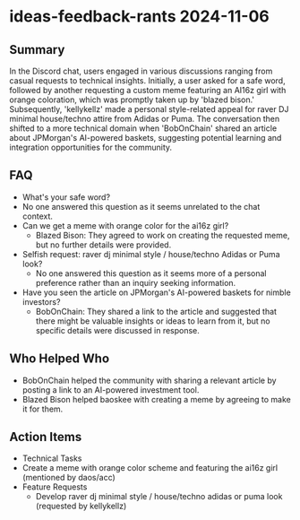 # ideas-feedback-rants 2024-11-06

## Summary
 In the Discord chat, users engaged in various discussions ranging from casual requests to technical insights. Initially, a user asked for a safe word, followed by another requesting a custom meme featuring an AI16z girl with orange coloration, which was promptly taken up by 'blazed bison.' Subsequently, 'kellykellz' made a personal style-related appeal for raver DJ minimal house/techno attire from Adidas or Puma. The conversation then shifted to a more technical domain when 'BobOnChain' shared an article about JPMorgan's AI-powered baskets, suggesting potential learning and integration opportunities for the community.

## FAQ
 - What's your safe word?
  - No one answered this question as it seems unrelated to the chat context.
- Can we get a meme with orange color for the ai16z girl?
  - Blazed Bison: They agreed to work on creating the requested meme, but no further details were provided.
- Selfish request: raver dj minimal style / house/techno Adidas or Puma look?
  - No one answered this question as it seems more of a personal preference rather than an inquiry seeking information.
- Have you seen the article on JPMorgan's AI-powered baskets for nimble investors?
  - BobOnChain: They shared a link to the article and suggested that there might be valuable insights or ideas to learn from it, but no specific details were discussed in response.

## Who Helped Who
 - BobOnChain helped the community with sharing a relevant article by posting a link to an AI-powered investment tool.
- Blazed Bison helped baoskee with creating a meme by agreeing to make it for them.

## Action Items
 - Technical Tasks
  - Create a meme with orange color scheme and featuring the ai16z girl (mentioned by daos/acc)
- Feature Requests
  - Develop raver dj minimal style / house/techno adidas or puma look (requested by kellykellz)

